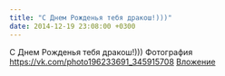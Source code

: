 ```yaml
---
title: "С Днем Рожденья тебя дракош!)))"
date: 2014-12-19 23:08:00 +0300
---
```


С Днем Рожденья тебя дракош!)))
Фотография
<a class="vk-attach" href="https://vk.com/photo196233691_345915708">https://vk.com/photo196233691_345915708</a>
<a class="vk-attach" href="https://vk.com/photo196233691_345915708">Вложение</a>
